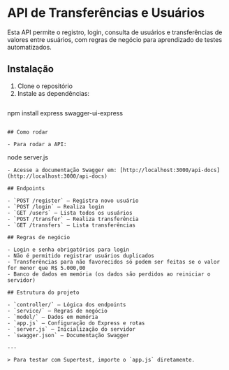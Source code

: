 # API de Transferências e Usuários

Esta API permite o registro, login, consulta de usuários e transferências de valores entre usuários, com regras de negócio para aprendizado de testes automatizados.

## Instalação

1. Clone o repositório
2. Instale as dependências:
   ```
npm install express swagger-ui-express
```

## Como rodar

- Para rodar a API:
  ```
  node server.js
  ```
- Acesse a documentação Swagger em: [http://localhost:3000/api-docs](http://localhost:3000/api-docs)

## Endpoints

- `POST /register` — Registra novo usuário
- `POST /login` — Realiza login
- `GET /users` — Lista todos os usuários
- `POST /transfer` — Realiza transferência
- `GET /transfers` — Lista transferências

## Regras de negócio

- Login e senha obrigatórios para login
- Não é permitido registrar usuários duplicados
- Transferências para não favorecidos só podem ser feitas se o valor for menor que R$ 5.000,00
- Banco de dados em memória (os dados são perdidos ao reiniciar o servidor)

## Estrutura do projeto

- `controller/` — Lógica dos endpoints
- `service/` — Regras de negócio
- `model/` — Dados em memória
- `app.js` — Configuração do Express e rotas
- `server.js` — Inicialização do servidor
- `swagger.json` — Documentação Swagger

---

> Para testar com Supertest, importe o `app.js` diretamente.
